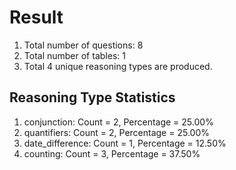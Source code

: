 # Result<br/>
1. Total number of questions: 8<br/>
2. Total number of tables: 1<br/>
3. Total 4 unique reasoning types are produced.<br/>
## **Reasoning Type Statistics**<br/>
1. conjunction: Count = 2, Percentage = 25.00%<br/>
2. quantifiers: Count = 2, Percentage = 25.00%<br/>
3. date_difference: Count = 1, Percentage = 12.50%<br/>
4. counting: Count = 3, Percentage = 37.50%<br/>

